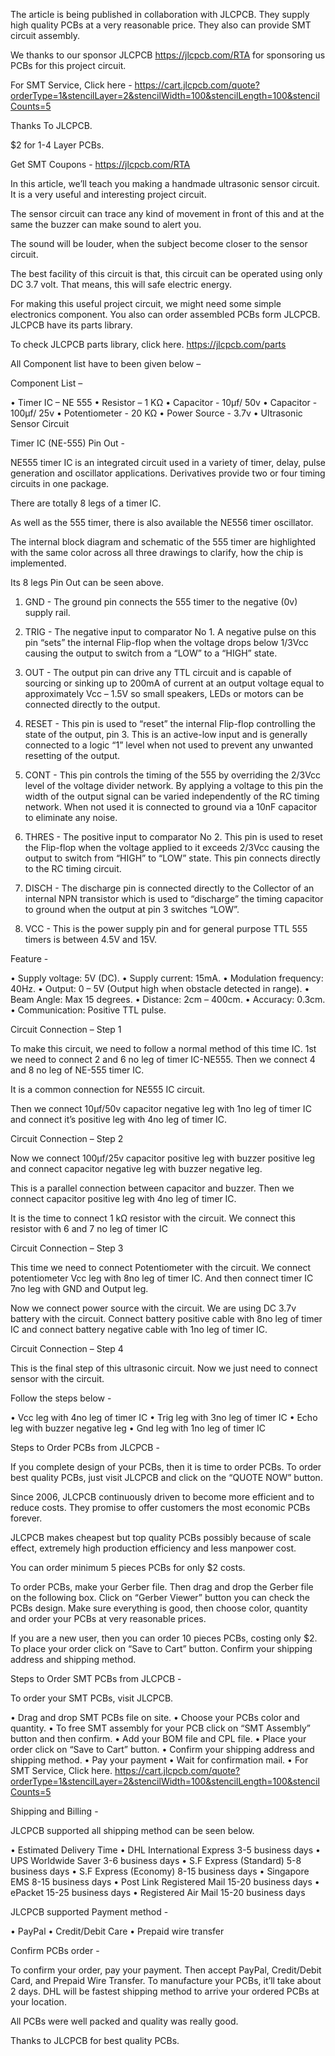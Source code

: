The article is being published in collaboration with JLCPCB.
They supply high quality PCBs at a very reasonable price. They also can provide SMT circuit assembly.

We thanks to our sponsor JLCPCB  https://jlcpcb.com/RTA for sponsoring us PCBs for this project circuit.


For SMT Service, Click here - https://cart.jlcpcb.com/quote?orderType=1&stencilLayer=2&stencilWidth=100&stencilLength=100&stencilCounts=5


Thanks To JLCPCB.

$2  for 1-4 Layer PCBs.

Get SMT Coupons - https://jlcpcb.com/RTA



In this article, we’ll teach you making a handmade ultrasonic sensor circuit. It is a very useful and interesting project circuit. 

The sensor circuit can trace any kind of movement in front of this and at the same the buzzer can make sound to alert you. 

The sound will be louder, when the subject become closer to the sensor circuit.

The best facility of this circuit is that, this circuit can be operated using only DC 3.7 volt. That means, this will safe electric energy. 


For making this useful project circuit, we might need some simple electronics component. You also can order assembled PCBs form JLCPCB. JLCPCB have its parts library.

To check JLCPCB parts library, click here. https://jlcpcb.com/parts

All Component list have to been given below – 

Component List – 

•	Timer IC – NE 555
•	Resistor – 1 KΩ
•	Capacitor - 10µf/ 50v
•	Capacitor - 100µf/ 25v
•	Potentiometer - 20 KΩ
•	Power Source - 3.7v
•	Ultrasonic Sensor Circuit


Timer IC (NE-555) Pin Out - 

NE555 timer IC is an integrated circuit used in a variety of timer, delay, pulse generation and oscillator applications. Derivatives provide two or four timing circuits in one package. 

There are totally 8 legs of a timer IC. 

As well as the 555 timer, there is also available the NE556 timer oscillator.

The internal block diagram and schematic of the 555 timer are highlighted with the same color across all three drawings to clarify, how the chip is implemented.

Its 8 legs Pin Out can be seen above.

1.	GND - The ground pin connects the 555 timer to the negative (0v) supply rail.

2.	TRIG - The negative input to comparator No 1. A negative pulse on this pin “sets” the internal Flip-flop when the voltage drops below 1/3Vcc causing the output to switch from a “LOW” to a “HIGH” state.


3.	OUT - The output pin can drive any TTL circuit and is capable of sourcing or sinking up to 200mA of current at an output voltage equal to approximately Vcc – 1.5V so small speakers, LEDs or motors can be connected directly to the output.


4.	RESET - This pin is used to “reset” the internal Flip-flop controlling the state of the output, pin 3. This is an active-low input and is generally connected to a logic “1” level when not used to prevent any unwanted resetting of the output.


5.	CONT - This pin controls the timing of the 555 by overriding the 2/3Vcc level of the voltage divider network. By applying a voltage to this pin the width of the output signal can be varied independently of the RC timing network. When not used it is connected to ground via a 10nF capacitor to eliminate any noise.


6.	THRES - The positive input to comparator No 2. This pin is used to reset the Flip-flop when the voltage applied to it exceeds 2/3Vcc causing the output to switch from “HIGH” to “LOW” state. This pin connects directly to the RC timing circuit.


7. DISCH - The discharge pin is connected directly to the Collector of an internal NPN transistor which is used to “discharge” the timing capacitor to ground when the output at pin 3 switches “LOW”.

8. VCC - This is the power supply pin and for general purpose TTL 555 timers is between 4.5V and 15V.

Feature - 

•	Supply voltage: 5V (DC).
•	Supply current: 15mA.
•	Modulation frequency: 40Hz.
•	Output: 0 – 5V (Output high when obstacle detected in range).
•	Beam Angle: Max 15 degrees.
•	Distance: 2cm – 400cm.
•	Accuracy: 0.3cm.
•	Communication: Positive TTL pulse.


Circuit Connection – Step 1

To make this circuit, we need to follow a normal method of this time IC. 1st we need to connect 2 and 6 no leg of timer IC-NE555. Then we connect 4 and 8 no leg of NE-555 timer IC.

It is a common connection for NE555 IC circuit. 

Then we connect 10µf/50v capacitor negative leg with 1no leg of timer IC and connect it’s positive leg with 4no leg of timer IC.


Circuit Connection – Step 2

Now we connect 100µf/25v capacitor positive leg with buzzer positive leg and connect capacitor negative leg with buzzer negative leg.

This is a parallel connection between capacitor and buzzer. Then we connect capacitor positive leg with 4no leg of timer IC.

It is the time to connect 1 kΩ resistor with the circuit. We connect this resistor with 6 and 7 no leg of timer IC


Circuit Connection – Step 3

This time we need to connect Potentiometer with the circuit. We connect potentiometer Vcc leg with 8no leg of timer IC. And then connect timer IC 7no leg with GND and Output leg. 

Now we connect power source with the circuit. We are using DC 3.7v battery with the circuit. Connect battery positive cable with 8no leg of timer IC and connect battery negative cable with 1no leg of timer IC.


Circuit Connection – Step 4

This is the final step of this ultrasonic circuit. Now we just need to connect sensor with the circuit. 

Follow the steps below -

•	Vcc leg with 4no leg of timer IC
•	Trig leg with 3no leg of timer IC
•	Echo leg with buzzer negative leg
•	Gnd leg with 1no leg of timer IC

Steps to Order PCBs from JLCPCB - 

If you complete design of your PCBs, then it is time to order PCBs. To order best quality PCBs, just visit JLCPCB and click on the “QUOTE NOW” button.

Since 2006,  JLCPCB continuously driven to become more efficient and to reduce costs. They promise to offer customers the most economic PCBs forever. 

JLCPCB makes cheapest but top quality PCBs possibly because of scale effect, extremely high production efficiency and less manpower cost.

You can order minimum 5 pieces PCBs for only $2 costs.

To order PCBs, make your Gerber file. Then drag and drop the Gerber file on the following box.
Click on “Gerber Viewer” button you can check the PCBs design. Make sure everything is good, then choose color, quantity and order your PCBs at very reasonable prices.

If you are a new user, then you can order 10 pieces PCBs, costing only $2. To place your order click on “Save to Cart” button. Confirm your shipping address and shipping method.

Steps to Order SMT PCBs from JLCPCB - 

To order your SMT PCBs, visit JLCPCB.

•	Drag and drop SMT PCBs file on site.
•	Choose your PCBs color and quantity.
•	To free SMT assembly for your PCB click on “SMT Assembly” button and then confirm.
•	Add your BOM file and CPL file.
•	Place your order click on “Save to Cart” button.
•	Confirm your shipping address and shipping method.
•	Pay your payment
•	Wait for confirmation mail.
•	For SMT Service, Click here. https://cart.jlcpcb.com/quote?orderType=1&stencilLayer=2&stencilWidth=100&stencilLength=100&stencilCounts=5

Shipping and Billing - 

JLCPCB supported all shipping method can be seen below.

•	Estimated Delivery Time
•	DHL International Express 3-5 business days
•	UPS Worldwide Saver 3-6 business days
•	S.F Express (Standard) 5-8 business days
•	S.F Express (Economy) 8-15 business days
•	Singapore EMS 8-15 business days
•	Post Link Registered Mail 15-20 business days
•	ePacket 15-25 business days
•	Registered Air Mail 15-20 business days


JLCPCB supported Payment method -

•	PayPal
•	Credit/Debit Care
•	Prepaid wire transfer

Confirm PCBs order - 

To confirm your order, pay your payment. Then accept PayPal, Credit/Debit Card, and Prepaid Wire Transfer. To manufacture your PCBs, it’ll take about 2 days. DHL will be fastest shipping method to arrive your ordered PCBs at your location.

All PCBs were well packed and quality was really good.

Thanks to JLCPCB for best quality PCBs.


